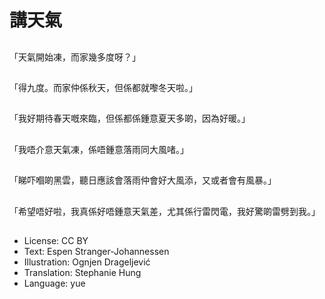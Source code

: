 # 講天氣

##
「天氣開始凍，而家幾多度呀？」

##
「得九度。而家仲係秋天，但係都就嚟冬天啦。」

##
「我好期待春天嘅來臨，但係都係鍾意夏天多啲，因為好暖。」

##
「我唔介意天氣凍，係唔鍾意落雨同大風啫。」

##
「睇吓嗰啲黑雲，聽日應該會落雨仲會好大風添，又或者會有風暴。」

##
「希望唔好啦，我真係好唔鍾意天氣差，尤其係行雷閃電，我好驚啲雷劈到我。」

##
* License: CC BY
* Text: Espen Stranger-Johannessen
* Illustration: Ognjen Drageljević
* Translation: Stephanie Hung
* Language: yue
